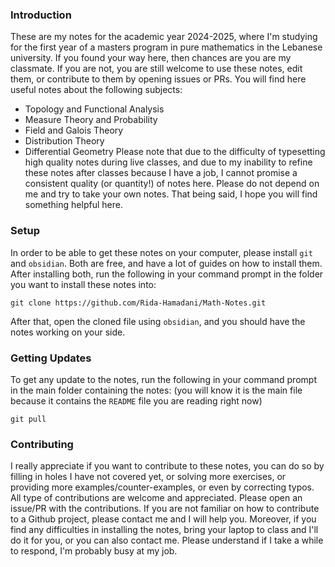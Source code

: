 ### Introduction
These are my notes for the academic year 2024-2025, where I'm studying for the first year of a masters program in pure mathematics in the Lebanese university.
If you found your way here, then chances are you are my classmate. If you are not, you are still welcome to use these notes, edit them, or contribute to them by opening issues or PRs.
You will find here useful notes about the following subjects:
- Topology and Functional Analysis
- Measure Theory and Probability
- Field and Galois Theory
- Distribution Theory
- Differential Geometry
Please note that due to the difficulty of typesetting high quality notes during live classes, and due to my inability to refine these notes after classes because I have a job, I cannot promise a consistent quality (or quantity!) of notes here. Please do not depend on me and try to take your own notes. That being said, I hope you will find something helpful here.
### Setup
In order to be able to get these notes on your computer, please install `git` and `obsidian`. Both are free, and have a lot of guides on how to install them.
After installing both, run the following in your command prompt in the folder you want to install these notes into:
```
git clone https://github.com/Rida-Hamadani/Math-Notes.git
```
After that, open the cloned file using `obsidian`, and you should have the notes working on your side.
### Getting Updates
To get any update to the notes, run the following in your command prompt in the main folder containing the notes: (you will know it is the main file because it contains the `README` file you are reading right now)
```
git pull
```
### Contributing
I really appreciate if you want to contribute to these notes, you can do so by filling in holes I have not covered yet, or solving more exercises, or providing more examples/counter-examples, or even by correcting typos. All type of contributions are welcome and appreciated. Please open an issue/PR with the contributions. If you are not familiar on how to contribute to a Github project, please contact me and I will help you. Moreover, if you find any difficulties in installing the notes, bring your laptop to class and I'll do it for you, or you can also contact me. Please understand if I take a while to respond, I'm probably busy at my job.